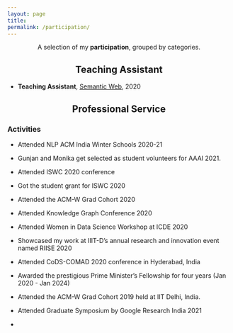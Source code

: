 ```yaml
---
layout: page
title: 
permalink: /participation/
---
```


<p align="center">
A selection of my <b>participation</b>, grouped by categories.
</p>

## <center>Teaching Assistant</center>

- **Teaching Assistant**, [Semantic Web](http://raghavam.github.io/teaching/2019/winter/semweb/), 2020

## <center>Professional Service</center>

### Activities
- Attended NLP ACM India Winter Schools 2020-21
- Gunjan and Monika get selected as student volunteers for AAAI 2021.
- Attended ISWC 2020 conference
- Got the student grant for ISWC 2020 
- Attended the ACM-W Grad Cohort 2020
- Attended Knowledge Graph Conference 2020
- Attended Women in Data Science Workshop at ICDE 2020
- Showcased my work at IIIT-D’s annual research and innovation event named RIISE 2020
- Attended CoDS-COMAD 2020 conference in Hyderabad, India
- Awarded the prestigious Prime Minister’s Fellowship for four years (Jan 2020 - Jan 2024)
- Attended the ACM-W Grad Cohort 2019 held at IIT Delhi, India.
- Attended Graduate Symposium by Google Research India 2021

- 
